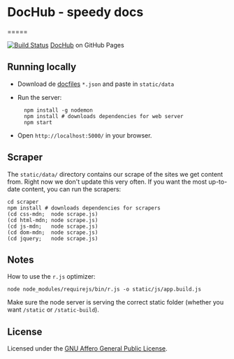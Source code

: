 # DocHub - speedy docs
=====

[![Build Status](https://travis-ci.org/neiesc/dochub.png?branch=master)](https://travis-ci.org/neiesc/dochub)
[DocHub](http://neiesc.github.io/dochub/) on GitHub Pages

## Running locally

* Download de [docfiles](https://github.com/neiesc/dochub/tree/gh-pages) `*.json` and paste in `static/data`
* Run the server:

        npm install -g nodemon
        npm install # downloads dependencies for web server
        npm start
* Open `http://localhost:5000/` in your browser.

## Scraper

The `static/data/` directory contains our scrape of the sites we get content from. Right now we don't update this very often. If you want the most up-to-date content, you can run the scrapers:

    cd scraper
    npm install # downloads dependencies for scrapers
    (cd css-mdn;  node scrape.js)
    (cd html-mdn; node scrape.js)
    (cd js-mdn;   node scrape.js)
    (cd dom-mdn;  node scrape.js)
    (cd jquery;   node scrape.js)

## Notes

How to use the `r.js` optimizer:

    node node_modules/requirejs/bin/r.js -o static/js/app.build.js

Make sure the node server is serving the correct static folder
(whether you want `/static` or `/static-build`).

## License

Licensed under the [GNU Affero General Public License](https://github.com/neiesc/dochub/blob/master/LICENSE).
